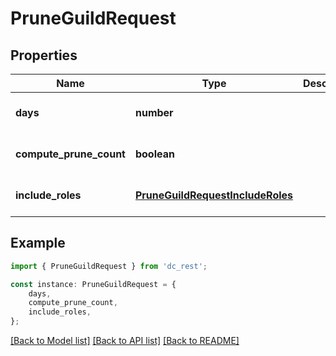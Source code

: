 # PruneGuildRequest


## Properties

Name | Type | Description | Notes
------------ | ------------- | ------------- | -------------
**days** | **number** |  | [optional] [default to undefined]
**compute_prune_count** | **boolean** |  | [optional] [default to undefined]
**include_roles** | [**PruneGuildRequestIncludeRoles**](PruneGuildRequestIncludeRoles.md) |  | [optional] [default to undefined]

## Example

```typescript
import { PruneGuildRequest } from 'dc_rest';

const instance: PruneGuildRequest = {
    days,
    compute_prune_count,
    include_roles,
};
```

[[Back to Model list]](../README.md#documentation-for-models) [[Back to API list]](../README.md#documentation-for-api-endpoints) [[Back to README]](../README.md)
